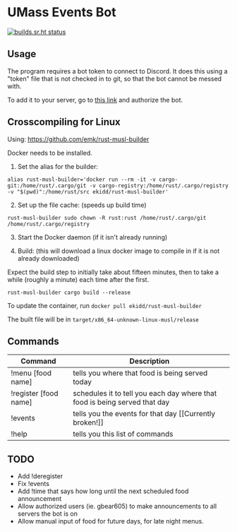 # UMass Events Bot

[![builds.sr.ht status](https://builds.sr.ht/~gbear605/umass_discord_bot.svg)](https://builds.sr.ht/~gbear605/umass_discord_bot?)

## Usage

The program requires a bot token to connect to Discord. It does this using a "token" file that is not checked in to git, so that the bot cannot be messed with.

To add it to your server, go to [this link](https://discordapp.com/api/oauth2/authorize?client_id=355392985912836097&scope=bot&permissions=1) and authorize the bot.

## Crosscompiling for Linux

Using: https://github.com/emk/rust-musl-builder

Docker needs to be installed.

1) Set the alias for the builder:

``alias rust-musl-builder='docker run --rm -it -v cargo-git:/home/rust/.cargo/git -v cargo-registry:/home/rust/.cargo/registry -v "$(pwd)":/home/rust/src ekidd/rust-musl-builder'``

2) Set up the file cache: (speeds up build time)

``rust-musl-builder sudo chown -R rust:rust /home/rust/.cargo/git /home/rust/.cargo/registry``

3) Start the Docker daemon (if it isn't already running)

4) Build: (this will download a linux docker image to compile in if it is not already downloaded)

Expect the build step to initially take about fifteen minutes, then to take a while (roughly a minute) each time after the first.

``rust-musl-builder cargo build --release``

To update the container, run ``docker pull ekidd/rust-musl-builder``

The built file will be in ``target/x86_64-unknown-linux-musl/release``

## Commands

| Command               | Description                                                                 |
| --------------------- | --------------------------------------------------------------------------- |
| !menu [food name]     | tells you where that food is being served today                             |
| !register [food name] | schedules it to tell you each day where that food is being served that day  |
| !events               | tells you the events for that day [[Currently broken!]]                     |
| !help                 | tells you this list of commands                                             |

## TODO

* Add !deregister
* Fix !events
* Add !time that says how long until the next scheduled food announcement
* Allow authorized users (ie. gbear605) to make announcements to all servers the bot is on
* Allow manual input of food for future days, for late night menus.
